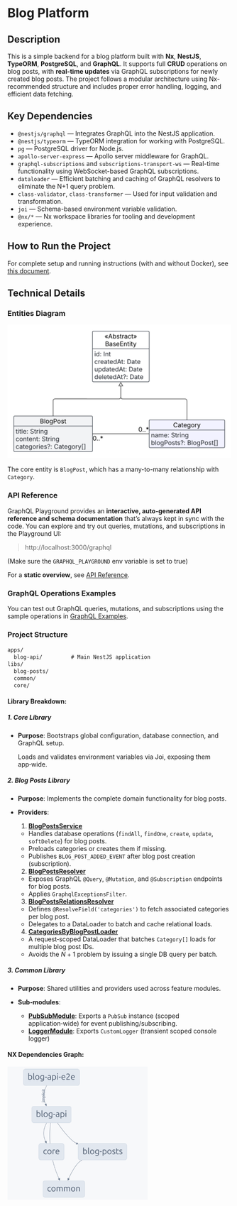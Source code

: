 # Blog Platform

## Description

This is a simple backend for a blog platform built with **Nx**, **NestJS**, **TypeORM**, **PostgreSQL**, and **GraphQL**. It supports full **CRUD** operations on blog posts, with **real-time updates** via GraphQL subscriptions for newly created blog posts. The project follows a modular architecture using Nx-recommended structure and includes proper error handling, logging, and efficient data fetching.

## Key Dependencies
* `@nestjs/graphql` — Integrates GraphQL into the NestJS application.
* `@nestjs/typeorm` — TypeORM integration for working with PostgreSQL.
* `pg` — PostgreSQL driver for Node.js.
* `apollo-server-express` — Apollo server middleware for GraphQL.
* `graphql-subscriptions` and `subscriptions-transport-ws` — Real-time functionality using WebSocket-based GraphQL subscriptions.
* `dataloader` — Efficient batching and caching of GraphQL resolvers to eliminate the N+1 query problem.
* `class-validator`, `class-transformer` — Used for input validation and transformation.
* `joi` — Schema-based environment variable validation.
* `@nx/*` — Nx workspace libraries for tooling and development experience.

## How to Run the Project
For complete setup and running instructions (with and without Docker), see [this document](docs/RUNNING.md).

## Technical Details

### Entities Diagram

<img src="docs/entities-diagram.png" height="300px">


The core entity is `BlogPost`, which has a many-to-many relationship with `Category`.

### API Reference

GraphQL Playground provides an **interactive, auto‑generated API reference and schema documentation** that’s always kept in sync with the code. You can explore and try out queries, mutations, and subscriptions in the Playground UI:
> http://localhost:3000/graphql
> 
(Make sure the `GRAPHQL_PLAYGROUND` env variable is set to true)

For a **static overview**, see [API Reference](docs/API_REFERENCE.md).

### GraphQL Operations Examples

You can test out GraphQL queries, mutations, and subscriptions using the sample operations in [GraphQL Examples](docs/GRAPHQL_EXAMPLES.md).


### Project Structure

```
apps/
  blog-api/         # Main NestJS application
libs/
  blog-posts/
  common/
  core/
```
#### Library Breakdown:
##### 1. Core Library
* **Purpose**: Bootstraps global configuration, database connection, and GraphQL setup.

  Loads and validates environment variables via Joi, exposing them app‑wide.

##### 2. Blog Posts Library
* **Purpose**: Implements the complete domain functionality for blog posts.
* **Providers**:

  1. [**BlogPostsService**](libs/blog-posts/src/lib/services/blog-posts.service.ts)

    * Handles database operations (`findAll`, `findOne`, `create`, `update`, `softDelete`) for blog posts.
    * Preloads categories or creates them if missing.
    * Publishes `BLOG_POST_ADDED_EVENT` after blog post creation (subscription).
  
  2. [**BlogPostsResolver**](libs/blog-posts/src/lib/resolvers/blog-posts.resolver.ts)

    * Exposes GraphQL `@Query`, `@Mutation`, and `@Subscription` endpoints for blog posts.
    * Applies `GraphqlExceptionsFilter`.
  
  3. [**BlogPostsRelationsResolver**](libs/blog-posts/src/lib/resolvers/blog-posts-relations.resolver.ts)

    * Defines `@ResolveField('categories')` to fetch associated categories per blog post.
    * Delegates to a DataLoader to batch and cache relational loads.
  
  4. [**CategoriesByBlogPostLoader**](libs/blog-posts/src/lib/data-loader/categories-by-blog-post.loader.ts)

    * A request‑scoped DataLoader that batches `Category[]` loads for multiple blog post IDs.
    * Avoids the $N+1$ problem by issuing a single DB query per batch.

##### 3. Common Library
* **Purpose**: Shared utilities and providers used across feature modules.
* **Sub‑modules**:

  * [**PubSubModule**](libs/common/src/lib/pub-sub/pub-sub.module.ts): Exports a `PubSub` instance (scoped application‑wide) for event publishing/subscribing.
  * [**LoggerModule**](libs/common/src/lib/logger/logger.module.ts): Exports `CustomLogger` (transient scoped console logger)

#### NX Dependencies Graph:

<img src="docs/dependencies-graph.png" height="300px">
